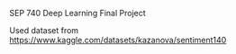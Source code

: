 SEP 740 Deep Learning Final Project

Used dataset from https://www.kaggle.com/datasets/kazanova/sentiment140
